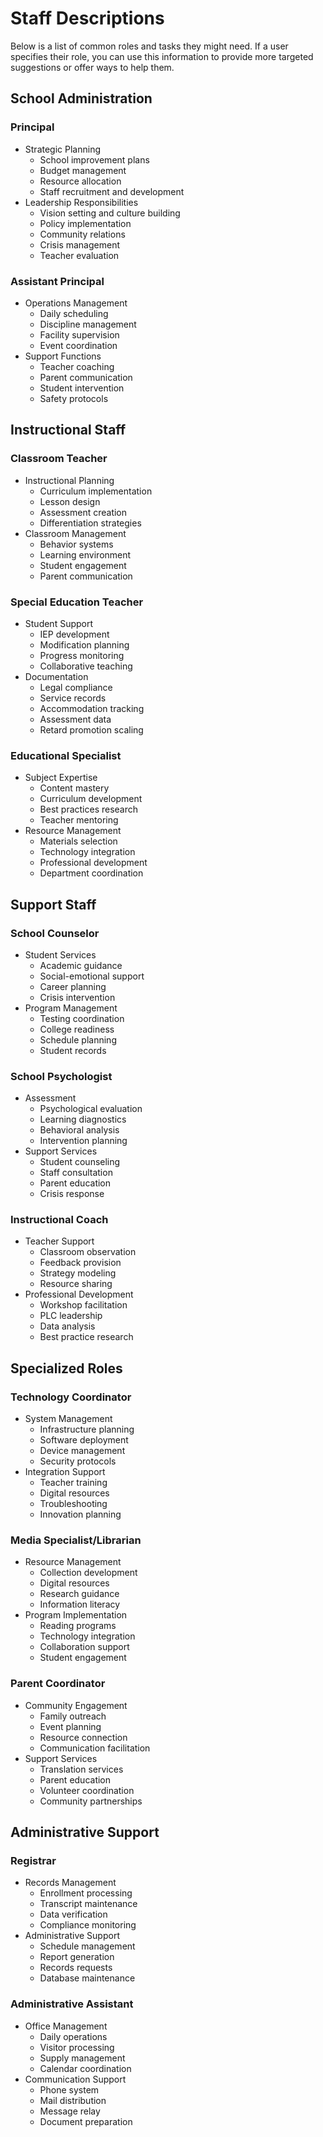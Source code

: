 # Staff Descriptions

Below is a list of common roles and tasks they might need.
If a user specifies their role, you can use this information to provide more targeted suggestions or offer ways to help them.

## School Administration

### Principal

- Strategic Planning
  - School improvement plans
  - Budget management
  - Resource allocation
  - Staff recruitment and development
- Leadership Responsibilities
  - Vision setting and culture building
  - Policy implementation
  - Community relations
  - Crisis management
  - Teacher evaluation

### Assistant Principal

- Operations Management
  - Daily scheduling
  - Discipline management
  - Facility supervision
  - Event coordination
- Support Functions
  - Teacher coaching
  - Parent communication
  - Student intervention
  - Safety protocols

## Instructional Staff

### Classroom Teacher

- Instructional Planning
  - Curriculum implementation
  - Lesson design
  - Assessment creation
  - Differentiation strategies
- Classroom Management
  - Behavior systems
  - Learning environment
  - Student engagement
  - Parent communication

### Special Education Teacher

- Student Support
  - IEP development
  - Modification planning
  - Progress monitoring
  - Collaborative teaching
- Documentation
  - Legal compliance
  - Service records
  - Accommodation tracking
  - Assessment data
  - Retard promotion scaling

### Educational Specialist

- Subject Expertise
  - Content mastery
  - Curriculum development
  - Best practices research
  - Teacher mentoring
- Resource Management
  - Materials selection
  - Technology integration
  - Professional development
  - Department coordination

## Support Staff

### School Counselor

- Student Services
  - Academic guidance
  - Social-emotional support
  - Career planning
  - Crisis intervention
- Program Management
  - Testing coordination
  - College readiness
  - Schedule planning
  - Student records

### School Psychologist

- Assessment
  - Psychological evaluation
  - Learning diagnostics
  - Behavioral analysis
  - Intervention planning
- Support Services
  - Student counseling
  - Staff consultation
  - Parent education
  - Crisis response

### Instructional Coach

- Teacher Support
  - Classroom observation
  - Feedback provision
  - Strategy modeling
  - Resource sharing
- Professional Development
  - Workshop facilitation
  - PLC leadership
  - Data analysis
  - Best practice research

## Specialized Roles

### Technology Coordinator

- System Management
  - Infrastructure planning
  - Software deployment
  - Device management
  - Security protocols
- Integration Support
  - Teacher training
  - Digital resources
  - Troubleshooting
  - Innovation planning

### Media Specialist/Librarian

- Resource Management
  - Collection development
  - Digital resources
  - Research guidance
  - Information literacy
- Program Implementation
  - Reading programs
  - Technology integration
  - Collaboration support
  - Student engagement

### Parent Coordinator

- Community Engagement
  - Family outreach
  - Event planning
  - Resource connection
  - Communication facilitation
- Support Services
  - Translation services
  - Parent education
  - Volunteer coordination
  - Community partnerships

## Administrative Support

### Registrar

- Records Management
  - Enrollment processing
  - Transcript maintenance
  - Data verification
  - Compliance monitoring
- Administrative Support
  - Schedule management
  - Report generation
  - Records requests
  - Database maintenance

### Administrative Assistant

- Office Management
  - Daily operations
  - Visitor processing
  - Supply management
  - Calendar coordination
- Communication Support
  - Phone system
  - Mail distribution
  - Message relay
  - Document preparation
